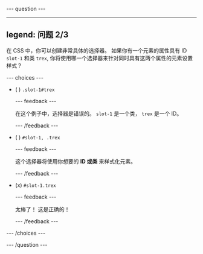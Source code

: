 --- question ---

---
legend: 问题 2/3
---

在 CSS 中，你可以创建非常具体的选择器。 如果你有一个元素的属性具有 ID `slot-1` 和类 `trex`, 你将使用哪一个选择器来针对同时具有这两个属性的元素设置样式？

--- choices ---

- ( ) `.slot-1#trex`

  --- feedback ---

  在这个例子中，选择器是错误的。 `slot-1` 是一个类， `trex` 是一个 ID。

  --- /feedback ---

- ( ) `#slot-1, .trex`

  --- feedback ---

  这个选择器将使用你想要的 **ID 或类** 来样式化元素。

  --- /feedback ---

- (x) `#slot-1.trex`

  --- feedback ---

  太棒了！ 这是正确的！

  --- /feedback ---

--- /choices ---

--- /question ---
